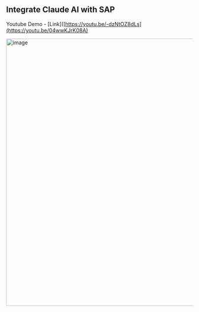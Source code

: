 Integrate Claude AI with SAP
---

Youtube Demo - [Link]([https://youtu.be/-dzNtOZ8dLs](https://youtu.be/04wwKJrK08A)

<img width="1279" height="722" alt="image" src="https://github.com/user-attachments/assets/c6e99413-75fc-421c-b63d-71be3e91f0c4" />
